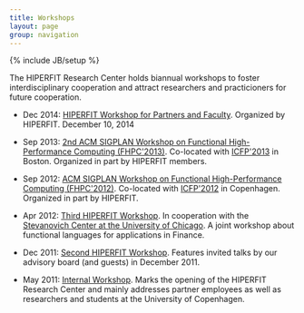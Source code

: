 ```yaml
---
title: Workshops
layout: page
group: navigation
---
```

{% include JB/setup %}

The HIPERFIT Research Center holds biannual workshops to foster
interdisciplinary cooperation and attract researchers and
practicioners for future cooperation.

* Dec 2014: [HIPERFIT Workshop for Partners and
  Faculty](http://hiperfit.dk/news/2014/11/04/hiperfit-workshop/). Organized
  by HIPERFIT. December 10, 2014

* Sep 2013: [2nd ACM SIGPLAN Workshop on Functional High-Performance Computing
  (FHPC'2013)](fhpc13.html). Co-located with
  [ICFP'2013](http://www.icfpconference.org/icfp2013/) in
  Boston. Organized in part by HIPERFIT members.

* Sep 2012: [ACM SIGPLAN Workshop on Functional High-Performance Computing
  (FHPC'2012)](workshops/4th-workshop.html). Co-located with
  [ICFP'2012](http://www.icfpconference.org/icfp2012/) in
  Copenhagen. Organized in part by HIPERFIT.

* Apr 2012: [Third HIPERFIT Workshop](workshops/3rd-workshop.html). In
  cooperation with the [Stevanovich Center at the University of
  Chicago](http://stevanovichcenter.uchicago.edu/). A joint workshop
  about functional languages for applications in Finance.

* Dec 2011: [Second HIPERFIT
  Workshop](workshops/2nd-workshop.html). Features invited talks by
  our advisory board (and guests) in December 2011.

* May 2011: [Internal Workshop](workshops/1st-workshop.html). Marks the opening of the HIPERFIT
  Research Center and mainly addresses partner employees as well as
  researchers and students at the University of Copenhagen.


